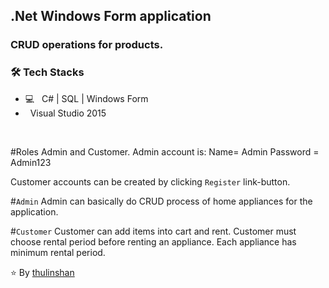 <h2>.Net Windows Form application</h2>
<h3>CRUD operations for products.</h3>

<h3>🛠 Tech Stacks</h3>

- 💻 &nbsp; C# | SQL | Windows Form
-  &nbsp; Visual Studio 2015
<br>

#Roles
Admin and Customer.
Admin account is: Name= Admin
                  Password = Admin123
                  
Customer accounts can be created by clicking `Register` link-button.

#`Admin`
Admin can basically do CRUD process of home appliances for the application.

#`Customer`
Customer can add items into cart and rent.
Customer must choose rental period before renting an appliance. Each appliance has minimum rental period.

⭐️ By [thulinshan](https://github.com/thulinshan)
